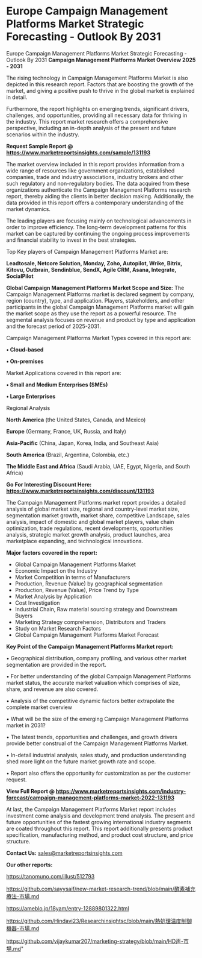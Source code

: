 # Europe Campaign Management Platforms Market Strategic Forecasting - Outlook By 2031
 Europe Campaign Management Platforms Market Strategic Forecasting - Outlook By 2031
<Strong> Campaign Management Platforms Market Overview 2025 - 2031</strong>

The rising technology in Campaign Management Platforms Market is also depicted in this research report. Factors that are boosting the growth of the market, and giving a positive push to thrive in the global market is explained in detail.

Furthermore, the report highlights on emerging trends, significant drivers, challenges, and opportunities, providing all necessary data for thriving in the industry. This report market research offers a comprehensive perspective, including an in-depth analysis of the present and future scenarios within the industry.

<strong>Request Sample Report @ <a href=https://www.marketreportsinsights.com/sample/131193>https://www.marketreportsinsights.com/sample/131193</a></strong>

The market overview included in this report provides information from a wide range of resources like government organizations, established companies, trade and industry associations, industry brokers and other such regulatory and non-regulatory bodies. The data acquired from these organizations authenticate the Campaign Management Platforms research report, thereby aiding the clients in better decision making. Additionally, the data provided in this report offers a contemporary understanding of the market dynamics.

The leading players are focusing mainly on technological advancements in order to improve efficiency. The long-term development patterns for this market can be captured by continuing the ongoing process improvements and financial stability to invest in the best strategies.

Top Key players of Campaign Management Platforms Market are:

<strong>Leadtosale, Netcore Solution, Monday, Zoho, Autopilot, Wrike, Bitrix, Kitovu, Outbrain, Sendinblue, SendX, Agile CRM, Asana, Integrate, SocialPilot</strong>

<strong><b>Global Campaign Management Platforms Market Scope and Size:</b></strong>
The Campaign Management Platforms market is declared segment by company, region (country), type, and application. Players, stakeholders, and other participants in the global Campaign Management Platforms market will gain the market scope as they use the report as a powerful resource. The segmental analysis focuses on revenue and product by type and application and the forecast period of 2025-2031.

Campaign Management Platforms Market Types covered in this report are:

<strong>• Cloud-based

• On-premises</strong>

Market Applications covered in this report are:

<strong>• Small and Medium Enterprises (SMEs)

• Large Enterprises</strong> 

Regional Analysis

<strong>North America</strong> (the United States, Canada, and Mexico)

<strong>Europe</strong> (Germany, France, UK, Russia, and Italy)

<strong>Asia-Pacific</strong> (China, Japan, Korea, India, and Southeast Asia)

<strong>South America</strong> (Brazil, Argentina, Colombia, etc.)

<strong>The Middle East and Africa</strong> (Saudi Arabia, UAE, Egypt, Nigeria, and South Africa)

<strong>Go For Interesting Discount Here: <a href=https://www.marketreportsinsights.com/discount/131193>https://www.marketreportsinsights.com/discount/131193</a></strong>

The Campaign Management Platforms market report provides a detailed analysis of global market size, regional and country-level market size, segmentation market growth, market share, competitive Landscape, sales analysis, impact of domestic and global market players, value chain optimization, trade regulations, recent developments, opportunities analysis, strategic market growth analysis, product launches, area marketplace expanding, and technological innovations.

<strong><b>Major factors covered in the report:</b></strong>
<ul>
  <li>Global Campaign Management Platforms Market </li>
  <li>Economic Impact on the Industry</li>
  <li>Market Competition in terms of Manufacturers</li>
  <li>Production, Revenue (Value) by geographical segmentation</li>
  <li>Production, Revenue (Value), Price Trend by Type</li>
  <li>Market Analysis by Application</li>
  <li>Cost Investigation</li>
  <li>Industrial Chain, Raw material sourcing strategy and Downstream Buyers</li>
  <li>Marketing Strategy comprehension, Distributors and Traders</li>
  <li>Study on Market Research Factors</li>
  <li>Global Campaign Management Platforms Market Forecast</li>
</ul>

<strong><b>Key Point of the Campaign Management Platforms Market report:</b></strong>

• Geographical distribution, company profiling, and various other market segmentation are provided in the report.

• For better understanding of the global Campaign Management Platforms market status, the accurate market valuation which comprises of size, share, and revenue are also covered.

• Analysis of the competitive dynamic factors better extrapolate the complete market overview

• What will be the size of the emerging Campaign Management Platforms market in 2031?

• The latest trends, opportunities and challenges, and growth drivers provide better construal of the Campaign Management Platforms Market.

• In-detail industrial analysis, sales study, and production understanding shed more light on the future market growth rate and scope.

• Report also offers the opportunity for customization as per the customer request.

<strong><b>View Full Report @ <a href=https://www.marketreportsinsights.com/industry-forecast/campaign-management-platforms-market-2022-131193>https://www.marketreportsinsights.com/industry-forecast/campaign-management-platforms-market-2022-131193</a></b></strong>


At last, the Campaign Management Platforms Market report includes investment come analysis and development trend analysis. The present and future opportunities of the fastest growing international industry segments are coated throughout this report. This report additionally presents product specification, manufacturing method, and product cost structure, and price structure.

<strong>Contact Us:</strong>
sales@marketreportsinsights.com

<strong>Our other reports:</strong>

<a href=https://tanomuno.com/illust/512793>https://tanomuno.com/illust/512793</a>

<a href=https://github.com/sayysaif/new-market-research-trend/blob/main/酵素補充療法-市場.md>https://github.com/sayysaif/new-market-research-trend/blob/main/酵素補充療法-市場.md</a>

<a href=https://ameblo.jp/18yam/entry-12889801322.html>https://ameblo.jp/18yam/entry-12889801322.html</a>

<a href=https://github.com/Hindavi23/Researchinsightsc/blob/main/熱処理温度制御機器-市場.md>https://github.com/Hindavi23/Researchinsightsc/blob/main/熱処理温度制御機器-市場.md</a>

<a href=https://github.com/vijaykumar207/marketing-strategy/blob/main/HD声-市場.md>https://github.com/vijaykumar207/marketing-strategy/blob/main/HD声-市場.md</a>"
